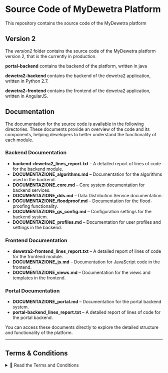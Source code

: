 # Source Code of MyDewetra Platform
This repository contains the source code of the MyDewetra platform

## Version 2

The *version2* folder contains the source code of the MyDewetra platform version 2, that is the currently in production.

**portal-backend** contains the backend of the platform, written in java

**dewetra2-backend** contains the backend of the dewetra2 application, written in Python 2.7.

**dewetra2-frontend** contains the frontend of the dewetra2 application, written in AngularJS.


## Documentation

The documentation for the source code is available in the following directories. These documents provide an overview of the code and its components, helping developers to better understand the functionality of each module.

### Backend Documentation
- **backend-dewetra2_lines_report.txt** – A detailed report of lines of code for the backend module.
- **DOCUMENTAZIONE_algorithms.md** – Documentation for the algorithms used in the backend.
- **DOCUMENTAZIONE_core.md** – Core system documentation for backend services.
- **DOCUMENTAZIONE_dds.md** – Data Distribution Service documentation.
- **DOCUMENTAZIONE_floodproof.md** – Documentation for the flood-proofing functionality.
- **DOCUMENTAZIONE_gs_config.md** – Configuration settings for the backend system.
- **DOCUMENTAZIONE_profiles.md** – Documentation for user profiles and settings in the backend.

### Frontend Documentation
- **dewetra2-frontend_lines_report.txt** – A detailed report of lines of code for the frontend module.
- **DOCUMENTAZIONE_js.md** – Documentation for JavaScript code in the frontend.
- **DOCUMENTAZIONE_views.md** – Documentation for the views and templates in the frontend.

### Portal Documentation
- **DOCUMENTAZIONE_portal.md** – Documentation for the portal backend system.
- **portal-backend_lines_report.txt** – A detailed report of lines of code for the portal backend.

You can access these documents directly to explore the detailed structure and functionality of the platform.

---

## Terms & Conditions

<details>
  <summary>📄 Read the Terms and Conditions</summary>

 Below you will find a preview of the document.
Click on 'Read Terms and Conditions' to open it in full.

  [▶️ Leggi tutto →](Termini_Condizioni_rev8_WORLD_en_EN.md)
</details>
